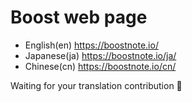 # Boost web page

- English(en) https://boostnote.io/
- Japanese(ja) https://boostnote.io/ja/
- Chinese(cn) https://boostnote.io/cn/

Waiting for your translation contribution 🍻
